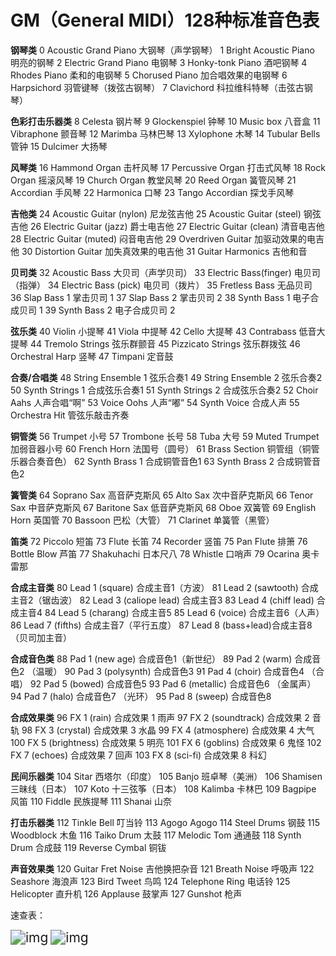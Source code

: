 # GM（General MIDI）128种标准音色表

**钢琴类**
0 Acoustic Grand Piano 大钢琴（声学钢琴）
1 Bright Acoustic Piano 明亮的钢琴
2 Electric Grand Piano 电钢琴
3 Honky-tonk Piano 酒吧钢琴
4 Rhodes Piano 柔和的电钢琴
5 Chorused Piano 加合唱效果的电钢琴
6 Harpsichord 羽管键琴（拨弦古钢琴）
7 Clavichord 科拉维科特琴（击弦古钢琴）

**色彩打击乐器类**
8 Celesta 钢片琴
9 Glockenspiel 钟琴
10 Music box 八音盒
11 Vibraphone 颤音琴
12 Marimba 马林巴琴
13 Xylophone 木琴
14 Tubular Bells 管钟
15 Dulcimer 大扬琴

**风琴类**
16 Hammond Organ 击杆风琴
17 Percussive Organ 打击式风琴
18 Rock Organ 摇滚风琴
19 Church Organ 教堂风琴
20 Reed Organ 簧管风琴
21 Accordian 手风琴
22 Harmonica 口琴
23 Tango Accordian 探戈手风琴

**吉他类**
24 Acoustic Guitar (nylon) 尼龙弦吉他
25 Acoustic Guitar (steel) 钢弦吉他
26 Electric Guitar (jazz) 爵士电吉他
27 Electric Guitar (clean) 清音电吉他
28 Electric Guitar (muted) 闷音电吉他
29 Overdriven Guitar 加驱动效果的电吉他
30 Distortion Guitar 加失真效果的电吉他
31 Guitar Harmonics 吉他和音

**贝司类**
32 Acoustic Bass 大贝司（声学贝司）
33 Electric Bass(finger) 电贝司（指弹）
34 Electric Bass (pick) 电贝司（拨片）
35 Fretless Bass 无品贝司
36 Slap Bass 1 掌击贝司 1
37 Slap Bass 2 掌击贝司 2
38 Synth Bass 1 电子合成贝司 1
39 Synth Bass 2 电子合成贝司 2

**弦乐类**
40 Violin 小提琴
41 Viola 中提琴
42 Cello 大提琴
43 Contrabass 低音大提琴
44 Tremolo Strings 弦乐群颤音
45 Pizzicato Strings 弦乐群拨弦
46 Orchestral Harp 竖琴
47 Timpani 定音鼓

**合奏/合唱类**
48 String Ensemble 1 弦乐合奏1
49 String Ensemble 2 弦乐合奏2
50 Synth Strings 1 合成弦乐合奏1
51 Synth Strings 2 合成弦乐合奏2
52 Choir Aahs 人声合唱“啊”
53 Voice Oohs 人声“嘟”
54 Synth Voice 合成人声
55 Orchestra Hit 管弦乐敲击齐奏

**铜管类**
56 Trumpet 小号
57 Trombone 长号
58 Tuba 大号
59 Muted Trumpet 加弱音器小号
60 French Horn 法国号（圆号）
61 Brass Section 铜管组（铜管乐器合奏音色）
62 Synth Brass 1 合成铜管音色1
63 Synth Brass 2 合成铜管音色2

**簧管类**
64 Soprano Sax 高音萨克斯风
65 Alto Sax 次中音萨克斯风
66 Tenor Sax 中音萨克斯风
67 Baritone Sax 低音萨克斯风
68 Oboe 双簧管
69 English Horn 英国管
70 Bassoon 巴松（大管）
71 Clarinet 单簧管（黑管）

**笛类**
72 Piccolo 短笛
73 Flute 长笛
74 Recorder 竖笛
75 Pan Flute 排箫
76 Bottle Blow 芦笛
77 Shakuhachi 日本尺八
78 Whistle 口哨声
79 Ocarina 奥卡雷那

**合成主音类**
80 Lead 1 (square) 合成主音1（方波）
81 Lead 2 (sawtooth) 合成主音2（锯齿波）
82 Lead 3 (caliope lead) 合成主音3
83 Lead 4 (chiff lead) 合成主音4
84 Lead 5 (charang) 合成主音5
85 Lead 6 (voice) 合成主音6（人声）
86 Lead 7 (fifths) 合成主音7（平行五度）
87 Lead 8 (bass+lead)合成主音8（贝司加主音）

**合成音色类**
88 Pad 1 (new age) 合成音色1（新世纪）
89 Pad 2 (warm) 合成音色2 （温暖）
90 Pad 3 (polysynth) 合成音色3
91 Pad 4 (choir) 合成音色4 （合唱）
92 Pad 5 (bowed) 合成音色5
93 Pad 6 (metallic) 合成音色6 （金属声）
94 Pad 7 (halo) 合成音色7 （光环）
95 Pad 8 (sweep) 合成音色8

**合成效果类**
96 FX 1 (rain) 合成效果 1 雨声
97 FX 2 (soundtrack) 合成效果 2 音轨
98 FX 3 (crystal) 合成效果 3 水晶
99 FX 4 (atmosphere) 合成效果 4 大气
100 FX 5 (brightness) 合成效果 5 明亮
101 FX 6 (goblins) 合成效果 6 鬼怪
102 FX 7 (echoes) 合成效果 7 回声
103 FX 8 (sci-fi) 合成效果 8 科幻

**民间乐器类**
104 Sitar 西塔尔（印度）
105 Banjo 班卓琴（美洲）
106 Shamisen 三昧线（日本）
107 Koto 十三弦筝（日本）
108 Kalimba 卡林巴
109 Bagpipe 风笛
110 Fiddle 民族提琴
111 Shanai 山奈

**打击乐器类**
112 Tinkle Bell 叮当铃
113 Agogo Agogo
114 Steel Drums 钢鼓
115 Woodblock 木鱼
116 Taiko Drum 太鼓
117 Melodic Tom 通通鼓
118 Synth Drum 合成鼓
119 Reverse Cymbal 铜钹

**声音效果类**
120 Guitar Fret Noise 吉他换把杂音
121 Breath Noise 呼吸声
122 Seashore 海浪声
123 Bird Tweet 鸟鸣
124 Telephone Ring 电话铃
125 Helicopter 直升机
126 Applause 鼓掌声
127 Gunshot 枪声

速查表：

<img src="https://img-blog.csdnimg.cn/20200619134317133.png" alt="img" style="zoom:150%;" />

<img src="https://img-blog.csdnimg.cn/20200619134357888.png" alt="img" style="zoom:150%;" />